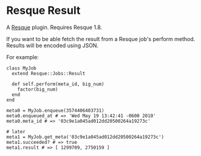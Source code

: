Resque Result
=============

A [Resque][rq] plugin. Requires Resque 1.8.

If you want to be able fetch the result from a Resque
job's perform method.  Results will be encoded using JSON.

For example:

    class MyJob
      extend Resque::Jobs::Result

      def self.perform(meta_id, big_num)
        factor(big_num)
      end
    end

    meta0 = MyJob.enqueue(3574406403731)
    meta0.enqueued_at # => 'Wed May 19 13:42:41 -0600 2010'
    meta0.meta_id # => '03c9e1a045ad012dd20500264a19273c'

    # later
    meta1 = MyJob.get_meta('03c9e1a045ad012dd20500264a19273c')
    meta1.succeeded? # => true
    meta1.result # => [ 1299709, 2750159 ]

[rq]: http://github.com/defunkt/resque
